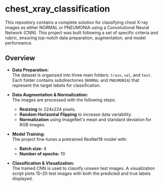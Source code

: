 # chest_xray_classification
This repository contains a complete solution for classifying chest X-ray images as either NORMAL or PNEUMONIA using a Convolutional Neural Network (CNN). This project was built following a set of specific criteria and rubric, ensuring top-notch data preparation, augmentation, and model performance.

## Overview

- **Data Preparation:**  
  The dataset is organized into three main folders: `train`, `val`, and `test`. Each folder contains subdirectories (`NORMAL` and `PNEUMONIA`) that represent the target labels for classification.

- **Data Augmentation & Normalization:**  
  The images are processed with the following steps:
  - **Resizing** to 224x224 pixels.
  - **Random Horizontal Flipping** to increase data variability.
  - **Normalization** using ImageNet's mean and standard deviation for RGB images.

- **Model Training:**  
  The project fine-tunes a pretrained ResNet18 model with:
  - **Batch size:** 4
  - **Number of epochs:** 10

- **Classification & Visualization:**  
  The trained CNN is used to classify unseen test images. A visualization script plots 15–20 test images with both the predicted and true labels displayed.
